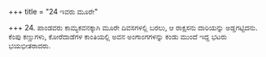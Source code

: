 +++
title = "24 ಇವರು ಮೂರೇ"

+++
24. ಪಾಂಡವರು ಕಾಮ್ಯಕವನಕ್ಕಾಗಿ ಮೂರೇ ದಿವಸಗಳಲ್ಲಿ ಬರಲು, ಆ ರಾಕ್ಷಸನು ದಾರಿಯನ್ನು ಅಡ್ಡಗಟ್ಟಿದನು. ಕೆಂಪು ಕಣ್ಣುಗಳು, ಕೋರೆದಾಡೆಗಳ ಕಾಂತಿಯಲ್ಲಿ ಅವನ ಅಂಗಾಂಗಗಳನ್ನು ಕಂಡು ಮುಂದೆ ಇದ್ದ ಭಟರು ಭಯಭೀತರಾದರು.